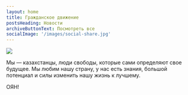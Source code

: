 ```yaml
---
layout: home
title: Гражданское движение
postsHeading: Новости
archiveButtonText: Посмотреть все
socialImage: '/images/social-share.jpg'
---
```


![](/images/logo.svg)

Мы — казахстанцы, люди свободы, которые сами определяют свое будущее. Мы любим нашу страну, у нас есть знания, большой потенциал и силы изменить нашу жизнь к лучшему.

ОЯН!
